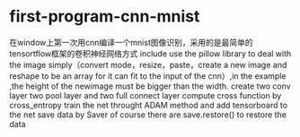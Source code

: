 # first-program-cnn-mnist
在window上第一次用cnn编译一个mnist图像识别，采用的是最简单的tensortflow框架的卷积神经网络方式
include use the pillow library to deal with the image simply（convert mode，resize，paste，create a new image and reshape to be an array for it can fit to the input of the cnn）,in the example ,the height of the newimage must be bigger than the width.
create two conv layer two pool layer and two full connect layer
compute cross function by cross_entropy
train the net throught ADAM method
and add tensorboard to the net 
save data by Saver
of course there are save.restore() to restore the data
